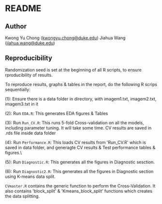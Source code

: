 README
================
## Author
Kwong Yu Chong (kwongyu.chong@duke.edu)
Jiahua Wang (jiahua.wang@duke.edu)

## Reproducibility
Randomization seed is set at the beginning of all R scripts, to ensure rproducibility of results.

To reproduce results, graphs & tables in the report, do the following R scrips sequentially:

(1): Ensure there is a data folder in directory, with imagem1.txt, imagem2.txt, imagem3.txt in it

(2): Run `EDA.R`: This generates EDA figures & Tables 

(3): Run `Run_CV.R`: This runs 5-fold Cross-validation on all the models, including parameter tuning. It will take some time. CV results are saved in .rds
file inside data folder

(4): Run `Performance.R`: This loads CV results from 'Run_CV.R' which is saved in data folder, and generagte CV results & Test performance tables & figures.\

(5): Run `Diagnostic.R`: This generates all the figures in Diagnostic sesction.

(6): Run `Diagnostic2.R`: This generates all the figures in Diagnostic section using K-means data split.

`CVmaster.R` contains the generic function to perform the Cross-Validation. It also contains 'block_split' & 'Kmeans_block_split' functions which
creates the data splitting.
